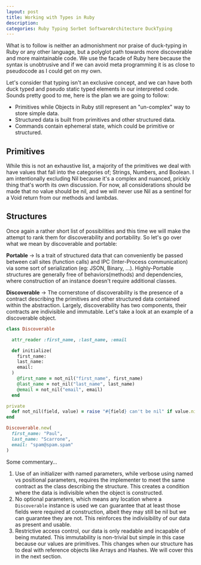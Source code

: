 ```yaml
---
layout: post
title: Working with Types in Ruby
description:
categories: Ruby Typing Sorbet SoftwareArchitecture DuckTyping
---
```


What is to follow is neither an admonishment nor praise of duck-typing in Ruby or any other language, but a polyglot path towards more discoverable and more maintainable code. We use the facade of Ruby here because the syntax is unobtrusive and if we can avoid meta programming it is as close to pseudocode as I could get on my own.

Let's consider that typing isn't an exclusive concept, and we can have both duck typed and pseudo static typed elements in our interpreted code. Sounds pretty good to me, here is the plan we are going to follow:
- Primitives while Objects in Ruby still represent an "un-complex" way to store simple data.
- Structured data is built from primitives and other structured data.
- Commands contain ephemeral state, which could be primitive or structured.

## Primitives
While this is not an exhaustive list, a majority of the primitives we deal with have values that fall into the categories of; Strings, Numbers, and Boolean. I am intentionally excluding Nil because it's a complex and nuanced, prickly thing that's worth its own discussion. For now, all considerations should be made that no value should be nil, and we will never use Nil as a sentinel for a Void return from our methods and lambdas.

## Structures
Once again a rather short list of possibilities and this time we will make the attempt to rank them for discoverability and portability. So let's go over what we mean by discoverable and portable:

__Portable__ -> Is a trait of structured data that can conveniently be passed between call sites (function calls) and IPC (Inter-Process communication) via some sort of serialization (eg: JSON, Binary, ...). Highly-Portable structures are generally free of behaviors(methods) and dependencies, where construction of an instance doesn't require additional classes.

__Discoverable__ -> The cornerstone of discoverability is the presence of a contract describing the primitives and other structured data contained within the abstraction. Largely, discoverability has two components, their contracts are indivisible and immutable. Let's take a look at an example of a discoverable object.

```ruby
class Discoverable

  attr_reader :first_name, :last_name, :email

  def initialize(
    first_name:
    last_name:
    email:
  )
    @first_name = not_nil("first_name", first_name)
    @last_name = not_nil("last_name", last_name)
    @email = not_nil("email", email)
  end

private
  def not_nil(field, value) = raise "#{field} can't be nil" if value.nil?
end

Discoverable.new(
  first_name: "Paul",
  last_name: "Scarrone",
  email: "spam@spam.spam"
)
```

Some commentary…
1. Use of an initializer with named parameters, while verbose using named vs positional parameters, requires the implementer to meet the same contract as the class describing the structure. This creates a condition where the data is indivisible when the object is constructed.
2. No optional parameters, which means any location where a  `Discoverable` instance is used we can guarantee that at least those fields were required at construction, albeit they may still be nil but we can guarantee they are not. This reinforces the indivisibility of our data as present and usable.
3. Restrictive access control, our data is only readable and incapable of being mutated. This immutability is non-trivial but simple in this case because our values are primitives. This changes when our structure has to deal with reference objects like Arrays and Hashes. We will cover this in the next section.
